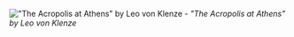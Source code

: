 !["The Acropolis at Athens" by Leo von Klenze](https://zonalibreradio1.files.wordpress.com/2017/08/la_ciudad_de_la_diosa_atenea_2000x1394.jpg)
*- "The Acropolis at Athens" by Leo von Klenze*
